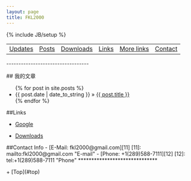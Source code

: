 ```yaml
---
layout: page
title: FKL2000
---
```

<p id="top"></p>
{% include JB/setup %}
<table width="100%">
    <tr>
        <td><a href="#updates">Updates</a></td>
        <td><a href="#posts">Posts</a></td>
        <td><a href="./Downloads">Downloads</a></td>
        <td><a href="#links">Links</a></td>
        <td><a href=./links>More links</a></td>
        <td><a href="#contact">Contact</a></td>
    </tr>
</table>
----------------------------------

<p id="posts"></p>
<a name="posts"></a>
## 我的文章 


<ul class="posts">
  {% for post in site.posts %}
    <li><span>{{ post.date | date_to_string }}</span> &raquo; <a href="{{ BASE_PATH }}{{ post.url }}">{{ post.title }}</a></li>
  {% endfor %}
</ul>



<p id="links"></p>
<a name="links"></a>
##Links 

- [Google][1]
- [Downloads][4]


  [1]: http://google.com/         "Google"
  [4]: ./Downloads                "Downloads"

<p id="contact"></p>
<a name="contact"></a>
##Contact Info   
- [E-Mail: fkl2000@gmail.com][11]
  [11]: mailto:fkl2000@gmail.com    "E-mail"
- [Phone: +1(289)588-7111][12]
  [12]: tel:+1(289)588-7111        "Phone"
******************************
<!-- BEGIN: Powered by Supercounters.com -->
<script type="text/javascript" src="http://widget.supercounters.com/texthit.js"></script>
<script type="text/javascript">var sc_texthit_var = sc_texthit_var || [];sc_text_hit(548097,"","000000");</script>
<!-- END: Powered by Supercounters.com -->
<!-- END: Powered by Supercounters.com -->
<p id="bottom"></p>
+ [Top](#top)

